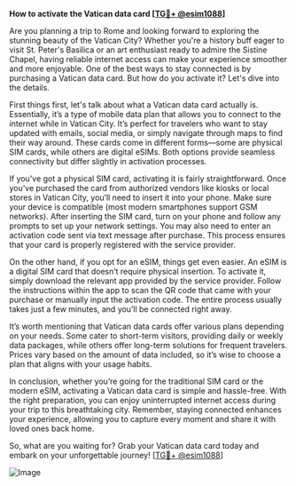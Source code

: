 **How to activate the Vatican data card [[TG💪+ @esim1088](https://t.me/s/esim1088)]**

Are you planning a trip to Rome and looking forward to exploring the stunning beauty of the Vatican City? Whether you're a history buff eager to visit St. Peter's Basilica or an art enthusiast ready to admire the Sistine Chapel, having reliable internet access can make your experience smoother and more enjoyable. One of the best ways to stay connected is by purchasing a Vatican data card. But how do you activate it? Let's dive into the details.

First things first, let's talk about what a Vatican data card actually is. Essentially, it’s a type of mobile data plan that allows you to connect to the internet while in Vatican City. It’s perfect for travelers who want to stay updated with emails, social media, or simply navigate through maps to find their way around. These cards come in different forms—some are physical SIM cards, while others are digital eSIMs. Both options provide seamless connectivity but differ slightly in activation processes.

If you've got a physical SIM card, activating it is fairly straightforward. Once you’ve purchased the card from authorized vendors like kiosks or local stores in Vatican City, you’ll need to insert it into your phone. Make sure your device is compatible (most modern smartphones support GSM networks). After inserting the SIM card, turn on your phone and follow any prompts to set up your network settings. You may also need to enter an activation code sent via text message after purchase. This process ensures that your card is properly registered with the service provider.

On the other hand, if you opt for an eSIM, things get even easier. An eSIM is a digital SIM card that doesn’t require physical insertion. To activate it, simply download the relevant app provided by the service provider. Follow the instructions within the app to scan the QR code that came with your purchase or manually input the activation code. The entire process usually takes just a few minutes, and you’ll be connected right away.

It’s worth mentioning that Vatican data cards offer various plans depending on your needs. Some cater to short-term visitors, providing daily or weekly data packages, while others offer long-term solutions for frequent travelers. Prices vary based on the amount of data included, so it’s wise to choose a plan that aligns with your usage habits.

In conclusion, whether you’re going for the traditional SIM card or the modern eSIM, activating a Vatican data card is simple and hassle-free. With the right preparation, you can enjoy uninterrupted internet access during your trip to this breathtaking city. Remember, staying connected enhances your experience, allowing you to capture every moment and share it with loved ones back home.

So, what are you waiting for? Grab your Vatican data card today and embark on your unforgettable journey! [[TG💪+ @esim1088](https://t.me/s/esim1088)]

![Image](https://i.postimg.cc/Y0z9fWf4/image.png)